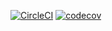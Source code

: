 [![CircleCI](https://circleci.com/gh/Griesba/mssc-beer-service.svg?style=svg)](https://circleci.com/gh/Griesba/mssc-beer-service)
[![codecov](https://codecov.io/gh/Griesba/mssc-beer-service/branch/master/graph/badge.svg)](https://codecov.io/gh/Griesba/mssc-beer-service)


